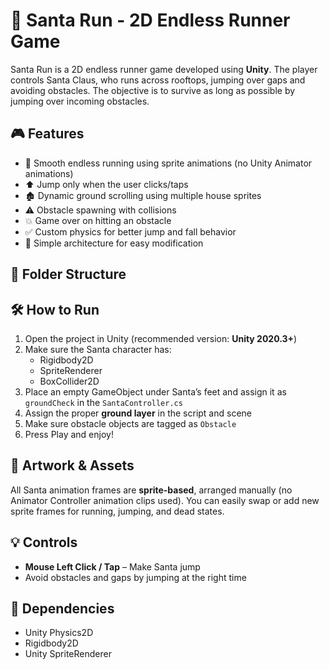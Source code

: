 # 🎅 Santa Run - 2D Endless Runner Game

Santa Run is a 2D endless runner game developed using **Unity**. The player controls Santa Claus, who runs across rooftops, jumping over gaps and avoiding obstacles. The objective is to survive as long as possible by jumping over incoming obstacles.

## 🎮 Features

- 🏃 Smooth endless running using sprite animations (no Unity Animator animations)
- ⬆️ Jump only when the user clicks/taps
- 🏚️ Dynamic ground scrolling using multiple house sprites
- ⚠️ Obstacle spawning with collisions
- 💥 Game over on hitting an obstacle
- ✅ Custom physics for better jump and fall behavior
- 🧠 Simple architecture for easy modification

## 📁 Folder Structure


## 🛠️ How to Run

1. Open the project in Unity (recommended version: **Unity 2020.3+**)
2. Make sure the Santa character has:
   - Rigidbody2D
   - SpriteRenderer
   - BoxCollider2D
3. Place an empty GameObject under Santa’s feet and assign it as `groundCheck` in the `SantaController.cs`
4. Assign the proper **ground layer** in the script and scene
5. Make sure obstacle objects are tagged as `Obstacle`
6. Press Play and enjoy!

## 🎨 Artwork & Assets

All Santa animation frames are **sprite-based**, arranged manually (no Animator Controller animation clips used). You can easily swap or add new sprite frames for running, jumping, and dead states.

## 💡 Controls

- **Mouse Left Click / Tap** – Make Santa jump
- Avoid obstacles and gaps by jumping at the right time

## 🧱 Dependencies

- Unity Physics2D
- Rigidbody2D
- Unity SpriteRenderer




